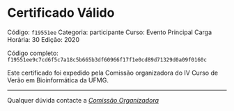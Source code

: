 # Certificado Válido

Código: `f19551ee`
Categoria: participante
Curso: Evento Principal
Carga Horária: 30
Edição: 2020


Código completo: `f19551ee9c7cd6f5c7a18c5b665b3df60966f17f1e0cd89d71329d0a09f0160c`


Este certificado foi expedido pela Comissão organizadora do IV Curso de Verão em Bioinformática da UFMG.

----

Qualquer dúvida contacte a [_Comissão Organizadora_](<mailto:cursobioinfoufmg@gmail.com$subject=[Certificados]>)

